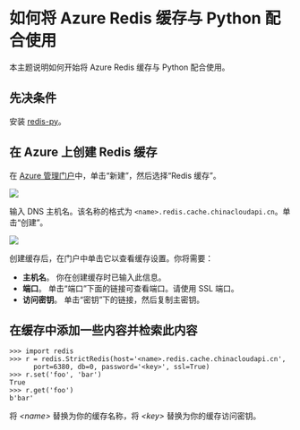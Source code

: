 <properties pageTitle="如何将 Azure Redis 缓存与 Python 配合使用" description="开始将 Azure Redis 缓存与 Python 配合使用" services="redis-cache" documentationCenter="" authors="MikeWasson" manager="wpickett" editor=""/>

<tags ms.service="cache" ms.date="04/30/2015" wacn.date="06/26/2015"/>

# 如何将 Azure Redis 缓存与 Python 配合使用 

本主题说明如何开始将 Azure Redis 缓存与 Python 配合使用。


## 先决条件

安装 [redis-py](https://github.com/andymccurdy/redis-py)。


## 在 Azure 上创建 Redis 缓存

在 [Azure 管理门户](http://manage.windowsazure.cn)中，单击“新建”，然后选择“Redis 缓存”。

  ![][1]

输入 DNS 主机名。该名称的格式为 `<name>.redis.cache.chinacloudapi.cn`。单击“创建”。

  ![][2]

创建缓存后，在门户中单击它以查看缓存设置。你将需要：

- **主机名**。 你在创建缓存时已输入此信息。
- **端口**。 单击“端口”下面的链接可查看端口。请使用 SSL 端口。 
- **访问密钥**。 单击“密钥”下的链接，然后复制主密钥。

## 在缓存中添加一些内容并检索此内容

    >>> import redis
    >>> r = redis.StrictRedis(host='<name>.redis.cache.chinacloudapi.cn',
          port=6380, db=0, password='<key>', ssl=True)
    >>> r.set('foo', 'bar')
    True
    >>> r.get('foo')
    b'bar'
    
将 *&lt;name&gt;* 替换为你的缓存名称，将 *&lt;key&gt;* 替换为你的缓存访问密钥。


<!--Image references-->
[1]: ./media/cache-python-get-started/cache01.png
[2]: ./media/cache-python-get-started/cache02.png

<!---HONumber=61-->